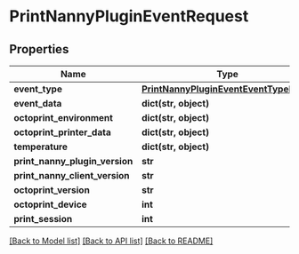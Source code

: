 # PrintNannyPluginEventRequest


## Properties
Name | Type | Description | Notes
------------ | ------------- | ------------- | -------------
**event_type** | [**PrintNannyPluginEventEventTypeEnum**](PrintNannyPluginEventEventTypeEnum.md) |  | 
**event_data** | **dict(str, object)** |  | [optional] 
**octoprint_environment** | **dict(str, object)** |  | [optional] 
**octoprint_printer_data** | **dict(str, object)** |  | [optional] 
**temperature** | **dict(str, object)** |  | [optional] 
**print_nanny_plugin_version** | **str** |  | 
**print_nanny_client_version** | **str** |  | 
**octoprint_version** | **str** |  | 
**octoprint_device** | **int** |  | 
**print_session** | **int** |  | [optional] 

[[Back to Model list]](../README.md#documentation-for-models) [[Back to API list]](../README.md#documentation-for-api-endpoints) [[Back to README]](../README.md)


